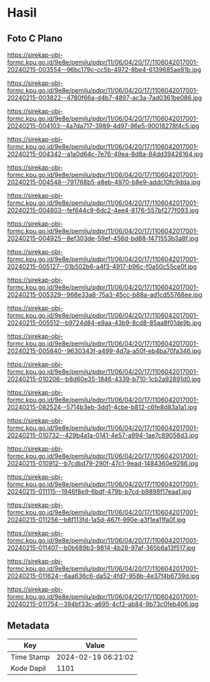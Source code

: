 # Hasil

## Foto C Plano

https://sirekap-obj-formc.kpu.go.id/9e8e/pemilu/pdpr/11/06/04/20/17/1106042017001-20240215-003554--96bc179c-cc5b-4972-8be4-6139685ae81b.jpg

https://sirekap-obj-formc.kpu.go.id/9e8e/pemilu/pdpr/11/06/04/20/17/1106042017001-20240215-003822--4780f66a-d4b7-4897-ac3a-7ad0361be086.jpg

https://sirekap-obj-formc.kpu.go.id/9e8e/pemilu/pdpr/11/06/04/20/17/1106042017001-20240215-004103--4a7da717-3989-4d97-96e5-90018278f4c5.jpg

https://sirekap-obj-formc.kpu.go.id/9e8e/pemilu/pdpr/11/06/04/20/17/1106042017001-20240215-004342--a1a0d64c-7e76-49ea-8d8a-84dd39426164.jpg

https://sirekap-obj-formc.kpu.go.id/9e8e/pemilu/pdpr/11/06/04/20/17/1106042017001-20240215-004548--791768b5-a8eb-4970-b8e9-addc10fc9dda.jpg

https://sirekap-obj-formc.kpu.go.id/9e8e/pemilu/pdpr/11/06/04/20/17/1106042017001-20240215-004803--fef644c9-6dc2-4ee4-8176-557bf277f093.jpg

https://sirekap-obj-formc.kpu.go.id/9e8e/pemilu/pdpr/11/06/04/20/17/1106042017001-20240215-004925--8ef303de-59ef-456d-bd88-f471553b3a8f.jpg

https://sirekap-obj-formc.kpu.go.id/9e8e/pemilu/pdpr/11/06/04/20/17/1106042017001-20240215-005127--01b502b6-a4f3-4917-b96c-f0a50c55ce0f.jpg

https://sirekap-obj-formc.kpu.go.id/9e8e/pemilu/pdpr/11/06/04/20/17/1106042017001-20240215-005329--968e33a8-75a3-45cc-b88a-ad1cd55768ee.jpg

https://sirekap-obj-formc.kpu.go.id/9e8e/pemilu/pdpr/11/06/04/20/17/1106042017001-20240215-005512--b9724d84-e9aa-43b9-8cd8-85aa8f01de9b.jpg

https://sirekap-obj-formc.kpu.go.id/9e8e/pemilu/pdpr/11/06/04/20/17/1106042017001-20240215-005840--9630343f-a499-4d7a-a50f-eb4ba70fa346.jpg

https://sirekap-obj-formc.kpu.go.id/9e8e/pemilu/pdpr/11/06/04/20/17/1106042017001-20240215-010206--b8d60e35-1846-4339-b710-1cb2a92891d0.jpg

https://sirekap-obj-formc.kpu.go.id/9e8e/pemilu/pdpr/11/06/04/20/17/1106042017001-20240215-082524--5714b3eb-3dd1-4cbe-b812-c6fe8d83a1a1.jpg

https://sirekap-obj-formc.kpu.go.id/9e8e/pemilu/pdpr/11/06/04/20/17/1106042017001-20240215-010732--429b4a1a-0141-4e57-a994-1ae7c89058d3.jpg

https://sirekap-obj-formc.kpu.go.id/9e8e/pemilu/pdpr/11/06/04/20/17/1106042017001-20240215-010912--b7cdbd79-290f-47c1-9ead-1484360e9266.jpg

https://sirekap-obj-formc.kpu.go.id/9e8e/pemilu/pdpr/11/06/04/20/17/1106042017001-20240215-011115--1946f8e9-6bdf-479b-b7cd-b9898f17eaa1.jpg

https://sirekap-obj-formc.kpu.go.id/9e8e/pemilu/pdpr/11/06/04/20/17/1106042017001-20240215-011256--b8f113fd-1a5d-467f-990e-a3f1ea11fa0f.jpg

https://sirekap-obj-formc.kpu.go.id/9e8e/pemilu/pdpr/11/06/04/20/17/1106042017001-20240215-011407--b0b689b3-9814-4b28-97af-365b6a13f517.jpg

https://sirekap-obj-formc.kpu.go.id/9e8e/pemilu/pdpr/11/06/04/20/17/1106042017001-20240215-011624--6aa636c6-da52-4fd7-958b-4e37f4b6739d.jpg

https://sirekap-obj-formc.kpu.go.id/9e8e/pemilu/pdpr/11/06/04/20/17/1106042017001-20240215-011754--394bf33c-a695-4cf2-ab84-9b73c0feb406.jpg


## Metadata

| Key        | Value               |
| ---------- | ------------------- |
| Time Stamp | 2024-02-19 06:21:02 |
| Kode Dapil | 1101                |



